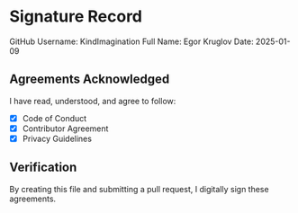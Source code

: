 # Signature Record

GitHub Username: KindImagination
Full Name: Egor Kruglov
Date: 2025-01-09

## Agreements Acknowledged

I have read, understood, and agree to follow:

- [x] Code of Conduct
- [x] Contributor Agreement
- [x] Privacy Guidelines

## Verification

By creating this file and submitting a pull request, I digitally sign these agreements.
